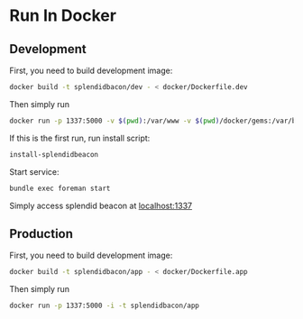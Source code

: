 Run In Docker
=============

## Development

First, you need to build development image:

``` bash
docker build -t splendidbacon/dev - < docker/Dockerfile.dev
```

Then simply run

``` bash
docker run -p 1337:5000 -v $(pwd):/var/www -v $(pwd)/docker/gems:/var/bundle -i -t splendidbacon/dev:latest
```

If this is the first run, run install script:

``` bash
install-splendidbeacon
```

Start service:

``` bash
bundle exec foreman start
```

Simply access splendid beacon at [localhost:1337](http://localhost:1337)

## Production

First, you need to build development image:

``` bash
docker build -t splendidbacon/app - < docker/Dockerfile.app
```

Then simply run

``` bash
docker run -p 1337:5000 -i -t splendidbacon/app
```
